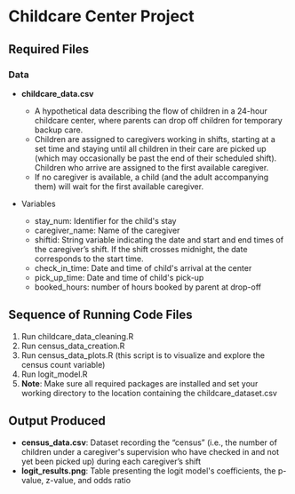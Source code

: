 # Childcare Center Project

## Required Files

### Data
- **childcare_data.csv**  
  - A hypothetical data describing the flow of children in a 24-hour childcare center, where parents can drop off children for temporary backup care.
  - Children are assigned to caregivers working in shifts, starting at a set time and staying until all children in their care are picked up (which may occasionally be past the end of their scheduled shift). Children who arrive are assigned to the first available caregiver.
  - If no caregiver is available, a child (and the adult accompanying them) will wait for the first available caregiver.
    
- Variables
  - stay_num: Identifier for the child's stay
  - caregiver_name: Name of the caregiver
  - shiftid: String variable indicating the date and start and end times of the caregiver’s shift. If the shift crosses midnight, the date corresponds to the start time.
  - check_in_time: Date and time of child's arrival at the center
  - pick_up_time: Date and time of child's pick-up
  - booked_hours: number of hours booked by parent at drop-off

## Sequence of Running Code Files

1. Run childcare_data_cleaning.R
2. Run census_data_creation.R
3. Run census_data_plots.R (this script is to visualize and explore the census count variable)
4. Run logit_model.R
5. **Note**: Make sure all required packages are installed and set your working directory to the location containing the childcare_dataset.csv

## Output Produced
- **census_data.csv**: Dataset recording the “census” (i.e., the number of children under a caregiver's supervision who have checked in and not yet been picked up) during each caregiver’s shift
- **logit_results.png**: Table presenting the logit model's coefficients, the p-value, z-value, and odds ratio
